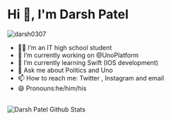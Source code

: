 
<h1 >Hi 👋, I'm Darsh Patel</h1>
 <img src="https://komarev.com/ghpvc/?username=darsh0307&label=Profile%20views&color=0e75b6&style=flat" alt="darsh0307" /> 

- 👨‍🎓 I’m an IT high school student
- 🔭 I’m currently working on @UnoPlatform
- 🌱 I’m currently learning Swift (IOS development)
- 💬 Ask me about Politics and Uno 
- 📫 How to reach me: Twitter , Instagram and email
- 😄 Pronouns:he/him/his




<br/>
    <img alt="Darsh Patel Github Stats" src="https://github-readme-stats.vercel.app/api?username=Darsh0307&show_icons=true&count_private=true&theme=react&hide_border=true&bg_color=0D1117" />
  <br/>


<br/>


<br/>
<br/>

<!--
**Darsh0307/Darsh0307** is a ✨ _special_ ✨ repository because its `README.md` (this file) appears on your GitHub profile.

Here are some ideas to get you started:

- 🔭 I’m currently working on ...
- 🌱 I’m currently learning ...
- 👯 I’m looking to collaborate on ...
- 🤔 I’m looking for help with ...
- 💬 Ask me about ...
- 📫 How to reach me: ...
- 😄 Pronouns: ...
- ⚡ Fun fact: ...
-->
